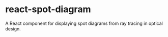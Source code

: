 # react-spot-diagram
A React component for displaying spot diagrams from ray tracing in optical design.

